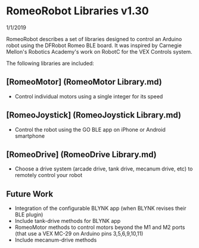 # RomeoRobot Libraries v1.30
1/1/2019

RomeoRobot describes a set of libraries designed to control an Arduino robot using the DFRobot Romeo BLE board.
It was inspired by Carnegie Mellon's Robotics Academy's work on RobotC for the VEX Controls system.

The following libraries are included:

## [RomeoMotor] (RomeoMotor Library.md)
* Control individual motors using a single integer for its speed

## [RomeoJoystick] (RomeoJoystick Library.md)
* Control the robot using the GO BLE app on iPhone or Android smartphone

## [RomeoDrive] (RomeoDrive Library.md)
* Choose a drive system (arcade drive, tank drive, mecanum drive, etc) to remotely control your robot


## Future Work
* Integration of the configurable BLYNK app (when BLYNK revises their BLE plugin)
* Include tank-drive methods for BLYNK app
* RomeoMotor methods to control motors beyond the M1 and M2 ports (that use a VEX MC-29 on Arduino pins 3,5,6,9,10,11)
* Include mecanum-drive methods
